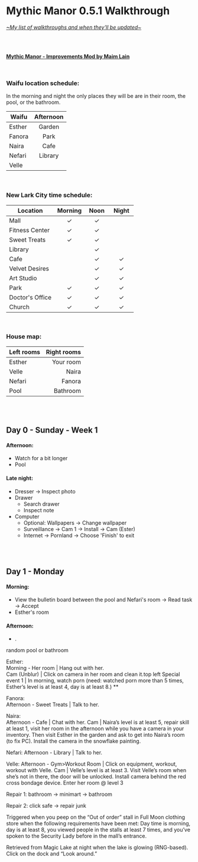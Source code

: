 # Mythic Manor 0.5.1 Walkthrough
[*\~My list of walkthroughs and when they'll be updated\~*](https://www.patreon.com/maimlain)

<br>
<br>

[**Mythic Manor - Improvements Mod by Maim Lain**](https://github.com/maim-lain/mythicmanor/blob/master/mod.md)

<br>

### Waifu location schedule:
In the morning and night the only places they will be are in their room, the pool, or the bathroom.

Waifu | Afternoon
--- | :---:
Esther | Garden
Fanora | Park
Naira | Cafe
Nefari | Library
Velle | 

<br>

### New Lark City time schedule:
Location | Morning | &nbsp;Noon&nbsp; | &nbsp;Night&nbsp;
--- | :---: | :---: | :---:
Mall | ✓ | ✓ |  
Fitness Center | ✓ | ✓ |  
Sweet Treats | ✓ | ✓ |  
Library |   | ✓ |  
Cafe |   | ✓ | ✓
Velvet Desires |   | ✓ | ✓
Art Studio |   | ✓ | ✓
Park | ✓ | ✓ | ✓
Doctor's Office | ✓ | ✓ | ✓
Church | ✓ | ✓ | ✓

<br>

### House map:
Left rooms | Right rooms
--- | ---:
Esther | Your room
Velle | Naira
Nefari | Fanora
Pool | Bathroom

<br>
<br>

## Day 0 - Sunday - Week 1
#### Afternoon:
- Watch for a bit longer
- Pool

#### Late night:
- Dresser -> Inspect photo
- Drawer
    - Search drawer
    - Inspect note
- Computer
    - Optional: Wallpapers -> Change wallpaper
    - Surveillance -> Cam 1 -> Install -> Cam (Ester)
    - Internet -> Pornland -> Choose 'Finish' to exit

<br>
<br>

## Day 1 - Monday
#### Morning:
- View the bulletin board between the pool and Nefari's room -> Read task -> Accept
- Esther's room

#### Afternoon:
- .





random pool or bathroom

Esther:  
Morning - Her room | Hang out with her.  
Cam (Unblur)​
 | Click on camera in her room and clean it.top left
Special event 1​
 | In morning, watch porn (need: watched porn more than 5 times,
Esther’s level is at least 4, day is at least 8.) ** ​


Fanora:  
Afternoon - Sweet Treats | Talk to her.


Naira:  
Afternoon - Cafe | Chat with her.
Cam​
 | Naira’s level is at least 5, repair skill at least 1, visit her room in the afternoon
while you have a camera in your inventory. Then visit Esther in the garden and ask
to get into Naira’s room (to fix PC). Install the camera in the snowflake painting.


Nefari:
Afternoon - Library | Talk to her.


Velle:
Afternoon - Gym>Workout Room | Click on equipment, workout, workout with
Velle.
Cam​
 | Velle’s level is at least 3. Visit Velle’s room when she’s not in there, the door
will be unlocked. Install camera behind the red cross bondage device.
Enter her room @ level 3


Repair 1:
bathroom -> minimart -> bathroom

Repair 2:
click safe -> repair junk


Triggered when you peep on the “Out of order” stall in Full Moon clothing store
when the following requirements have been met: Day time is morning, day is at
least 8, you viewed people in the stalls at least 7 times, and you’ve spoken to the
Security Lady before in the mall’s entrance.

Retrieved from Magic Lake at night when the lake is glowing (RNG-based). Click on
the dock and “Look around.”
